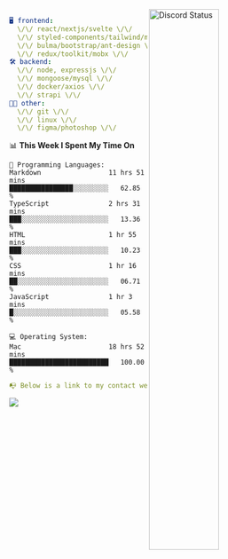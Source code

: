 
<a href="https://discord.com/users/279302975371870218" target="_blank">
    <img width="50%" align="right" alt="Discord Status" src="https://lanyard.cnrad.dev/api/279302975371870218?bg=161B22&borderRadius=5px%205px%200%200&hideTimestamp=true&idleMessage=Just%20chillin%27%20at%20the%20moment&animated=true">
</a>

```yaml
🖥️ frontend: 
  \/\/ react/nextjs/svelte \/\/
  \/\/ styled-components/tailwind/mui/
  \/\/ bulma/bootstrap/ant-design \/\/
  \/\/ redux/toolkit/mobx \/\/
🛠 backend: 
  \/\/ node, expressjs \/\/
  \/\/ mongoose/mysql \/\/
  \/\/ docker/axios \/\/
  \/\/ strapi \/\/
👨‍💻 other: 
  \/\/ git \/\/ 
  \/\/ linux \/\/
  \/\/ figma/photoshop \/\/
```
<!--START_SECTION:waka-->
📊 **This Week I Spent My Time On** 

```text
💬 Programming Languages: 
Markdown                 11 hrs 51 mins      ████████████████░░░░░░░░░   62.85 % 
TypeScript               2 hrs 31 mins       ███░░░░░░░░░░░░░░░░░░░░░░   13.36 % 
HTML                     1 hr 55 mins        ███░░░░░░░░░░░░░░░░░░░░░░   10.23 % 
CSS                      1 hr 16 mins        ██░░░░░░░░░░░░░░░░░░░░░░░   06.71 % 
JavaScript               1 hr 3 mins         █░░░░░░░░░░░░░░░░░░░░░░░░   05.58 % 

💻 Operating System: 
Mac                      18 hrs 52 mins      █████████████████████████   100.00 % 
```


<!--END_SECTION:waka-->
```yaml
📭 Below is a link to my contact website 
```
<a href="https://mxns.xyz" target="_black"> <img src="https://img.shields.io/badge/website-161B22?style=for-the-badge&logo=About.me&logoColor=white"></img> <a/>
